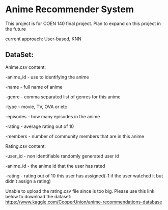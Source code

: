 # Anime Recommender System

This project is for COEN 140 final project. Plan to expand on this project in the future

current approach: User-based, KNN

## DataSet:
Anime.csv content:

-anime_id - use to identifying the anime

-name - full name of anime

-genre - comma separated list of genres for this anime

-type - movie, TV, OVA or etc

-episodes - how many episodes in the anime

-rating - average rating out of 10

-members - number of community members that are in this anime

Rating.csv content:

-user_id - non identifiable randomly generated user id

-anime_id - the anime id that the user has rated

-rating - rating out of 10 this user has assigned(-1 if the user watched it but didn’t assign a rating)


Unable to upload the rating.csv file since is too big. Please use this link below to download the dataset:
https://www.kaggle.com/CooperUnion/anime-recommendations-database
